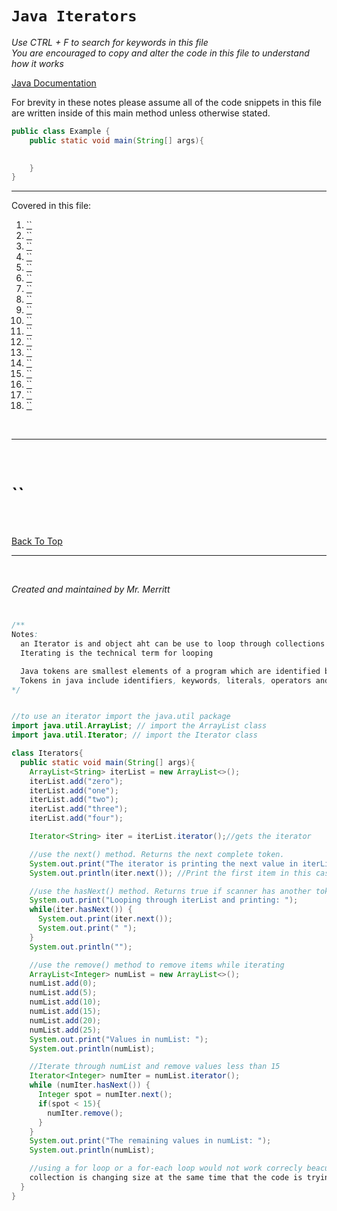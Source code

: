 # `Java Iterators`
*Use CTRL + F to search for keywords in this file*  
*You are encouraged to copy and alter the code in this file to understand how it works*

[Java Documentation](https://docs.oracle.com/en/java/javase/index.html)

For brevity in these notes please assume all of the code snippets in this file are written inside of this main method unless otherwise stated.
```java
public class Example {
    public static void main(String[] args){

        
    }
}
```
---

Covered in this file:
1. [``]()
1. [``]()
1. [``]()
1. [``]()
1. [``]()
1. [``]()
1. [``]()
1. [``]()
1. [``]()
1. [``]()
1. [``]()
1. [``]()
1. [``]()
1. [``]()
1. [``]()
1. [``]()
1. [``]()
1. [``]()

<br>

---

<br>

# ``


<br>

[Back To Top]()

---

<br>



*Created and maintained by Mr. Merritt*


```java


/**
Notes:
  an Iterator is and object aht can be use to loop through collections like ArrayList or HashSet.
  Iterating is the technical term for looping

  Java tokens are smallest elements of a program which are identified by the compiler. 
  Tokens in java include identifiers, keywords, literals, operators and, separators.
*/


//to use an iterator import the java.util package
import java.util.ArrayList; // import the ArrayList class
import java.util.Iterator; // import the Iterator class

class Iterators{
  public static void main(String[] args){
    ArrayList<String> iterList = new ArrayList<>();
    iterList.add("zero");
    iterList.add("one");
    iterList.add("two");
    iterList.add("three");
    iterList.add("four");

    Iterator<String> iter = iterList.iterator();//gets the iterator

    //use the next() method. Returns the next complete token.
    System.out.print("The iterator is printing the next value in iterList: ");
    System.out.println(iter.next()); //Print the first item in this case

    //use the hasNext() method. Returns true if scanner has another token
    System.out.print("Looping through iterList and printing: ");
    while(iter.hasNext()) {
      System.out.print(iter.next());
      System.out.print(" ");
    }
    System.out.println("");

    //use the remove() method to remove items while iterating
    ArrayList<Integer> numList = new ArrayList<>();
    numList.add(0);
    numList.add(5);
    numList.add(10);
    numList.add(15);
    numList.add(20);
    numList.add(25);
    System.out.print("Values in numList: ");
    System.out.println(numList);

    //Iterate through numList and remove values less than 15
    Iterator<Integer> numIter = numList.iterator();
    while (numIter.hasNext()) {
      Integer spot = numIter.next();
      if(spot < 15){
        numIter.remove();
      }
    }
    System.out.print("The remaining values in numList: ");
    System.out.println(numList);

    //using a for loop or a for-each loop would not work correcly beacuse the 
    collection is changing size at the same time that the code is trying to loop
  }
}


```